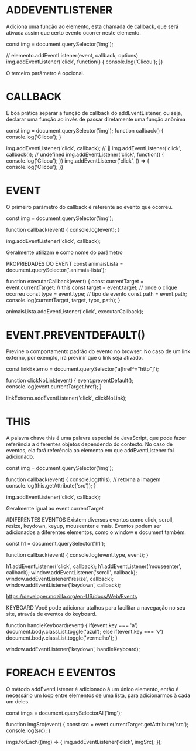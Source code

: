 # ADDEVENTLISTENER
Adiciona uma função ao elemento, esta chamada de callback, que será ativada assim que certo evento ocorrer neste elemento.

const img = document.querySelector('img');

// elemento.addEventListener(event, callback, options)
img.addEventListener('click', function() {
  console.log('Clicou');
})

O terceiro parâmetro é opcional.

# CALLBACK
É boa prática separar a função de callback do addEventListener, ou seja, declarar uma função ao invés de passar diretamente uma função anônima

const img = document.querySelector('img');
function callback() {
  console.log('Clicou');
}

img.addEventListener('click', callback); // 🚀
img.addEventListener('click', callback()); // undefined
img.addEventListener('click', function() {
  console.log('Clicou');
})
img.addEventListener('click', () => {
  console.log('Clicou');
})

# EVENT
O primeiro parâmetro do callback é referente ao evento que ocorreu.

const img = document.querySelector('img');

function callback(event) {
  console.log(event);
}

img.addEventListener('click', callback);

Geralmente utilizam e como nome do parâmetro

PROPRIEDADES DO EVENT
const animaisLista = document.querySelector('.animais-lista');

function executarCallback(event) {
  const currentTarget = event.currentTarget; // this
  const target = event.target; // onde o clique ocorreu
  const type = event.type; // tipo de evento
  const path = event.path;
  console.log(currentTarget, target, type, path);
}

animaisLista.addEventListener('click', executarCallback);

# EVENT.PREVENTDEFAULT()
Previne o comportamento padrão do evento no browser. No caso de um link externo, por exemplo, irá previnir que o link seja ativado.

const linkExterno = document.querySelector('a[href^="http"]');

function clickNoLink(event) {
  event.preventDefault();
  console.log(event.currentTarget.href);
}

linkExterno.addEventListener('click', clickNoLink);

# THIS
A palavra chave this é uma palavra especial de JavaScript, que pode fazer referência a diferentes objetos dependendo do contexto. No caso de eventos, ela fará referência ao elemento em que addEventListener foi adicionado.

const img = document.querySelector('img');

function callback(event) {
  console.log(this); // retorna a imagem
  console.log(this.getAttribute('src'));
}

img.addEventListener('click', callback);

Geralmente igual ao event.currentTarget

#DIFERENTES EVENTOS
Existem diversos eventos como click, scroll, resize, keydown, keyup, mouseenter e mais. Eventos podem ser adicionados a diferentes elementos, como o window e document também.

const h1 = document.querySelector('h1');

function callback(event) {
  console.log(event.type, event);
}

h1.addEventListener('click', callback);
h1.addEventListener('mouseenter', callback);
window.addEventListener('scroll', callback);
window.addEventListener('resize', callback);
window.addEventListener('keydown', callback);

https://developer.mozilla.org/en-US/docs/Web/Events

KEYBOARD
Você pode adicionar atalhos para facilitar a navegação no seu site, através de eventos do keyboard.

function handleKeyboard(event) {
  if(event.key === 'a')
    document.body.classList.toggle('azul');
  else if(event.key === 'v')
    document.body.classList.toggle('vermelho');
}

window.addEventListener('keydown', handleKeyboard);

# FOREACH E EVENTOS
O método addEventListener é adicionado à um único elemento, então é necessário um loop entre elementos de uma lista, para adicionarmos à cada um deles.

const imgs = document.querySelectorAll('img');

function imgSrc(event) {
  const src = event.currentTarget.getAttribute('src');
  console.log(src);
}

imgs.forEach((img) => {
  img.addEventListener('click', imgSrc);
});